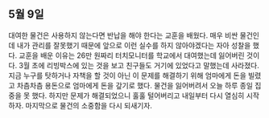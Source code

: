 ## 5월 9일

대여한 물건은 사용하지 않는다면 반납을 해야 한다는 교훈을 배웠다.
매우 비싼 물건인데 내가 관리를 잘못했기 때문에 앞으로 이런 실수를 하지 않아야겠다는 자아 성찰을 했다.
교훈을 배운 이유는 26만 원짜리 터치모니터를 학교에서 대여했는데 잃어버린 것이다.
3월 초에 리빙박스에 있는 것을 보고 친구들도 거기에 있었다고 말했는데 사라졌다.
지금 누구를 탓하거나 자책을 할 것이 아닌 이 문제를 해결하기 위해 엄마에게 돈을 빌렸고
차츰차츰 용돈으로 엄마에게 돈을 갚기로 했다. 물건을 잃어버려서 오늘 하루 종일 집중을 못 했다.
하지만 문제가 해결되었으니 훌훌 털어버리고 내일부터 다시 열심히 시작하자.
마지막으로 물건의 소중함을 다시 되새기자.